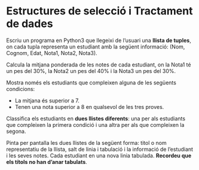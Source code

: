 # Estructures de selecció i Tractament de dades

Escriu un programa en Python3 que llegeixi de l’usuari una **llista de tuples**, on cada tupla representa un estudiant amb la següent informació: (Nom, Cognom, Edat, Nota1, Nota2, Nota3).

Calcula la mitjana ponderada de les notes de cada estudiant, on la Nota1 té un pes del 30%, la Nota2 un pes del 40% i la Nota3 un pes del 30%.

Mostra només els estudiants que compleixen alguna de les següents condicions:
- La mitjana és superior a 7.
- Tenen una nota superior a 8 en qualsevol de les tres proves.

Classifica els estudiants en **dues llistes diferents**: una per als estudiants que compleixen la primera condició i una altra per als que compleixen la segona.

Pinta per pantalla les dues llistes de la següent forma: titol o nom representatiu de la llista, salt de linia i tabulació i la informació de l’estudiant i les seves notes. Cada estudiant en una nova linia tabulada. **Recordeu que els títols no han d’anar tabulats**.